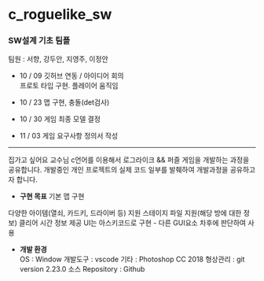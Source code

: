 # c_roguelike_sw

### SW설계 기초 팀플

팀원 : 서향, 강두안, 지영주, 이정안

* 10 / 09 깃허브 연동 / 아이디어 회의   
프로토 타입 구현. 플레이어 움직임

* 10 / 23 맵 구현, 충돌(det검사)

* 10 / 30 게임 최종 모델 결정

* 11 / 03 게임 요구사항 정의서 작성


---  

집가고 싶어요 교수님
c언어를 이용해서 로그라이크 && 퍼즐 게임을 개발하는 과정을 공유합니다.
개발중인 개인 프로젝트의 실제 코드 일부를 발췌하여 개발과정을 공유하고자 합니다.


* **구현 목표**
기본 맵 구현

다양한 아이템(열쇠, 카드키, 드라이버 등) 지원
스테이지 파일 지원(해당 방에 대한 정보)
클리어 시간 정보 제공
UI는 아스키코드로 구현 - 다른 GUI요소 차후에 판단하여 사용

* **개발 환경**   
OS : Window
개발도구 : vscode
기타 : Photoshop CC 2018
형상관리 : git version 2.23.0
소스 Repository : Github
